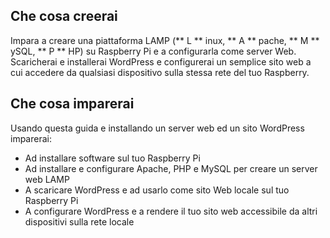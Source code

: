 ## Che cosa creerai
Impara a creare una piattaforma LAMP (** L ** inux, ** A ** pache, ** M ** ySQL, ** P ** HP) su Raspberry Pi e a configurarla come server Web. Scaricherai e installerai WordPress e configurerai un semplice sito web a cui accedere da qualsiasi dispositivo sulla stessa rete del tuo Raspberry.

## Che cosa imparerai
 Usando questa guida e installando un server web ed un sito WordPress imparerai:

 - Ad installare software sul tuo Raspberry Pi
 - Ad installare e configurare Apache, PHP e MySQL per creare un server web LAMP
 - A scaricare WordPress e ad usarlo come sito Web locale sul tuo Raspberry Pi
 - A configurare WordPress e a rendere il tuo sito web accessibile da altri dispositivi sulla rete locale
